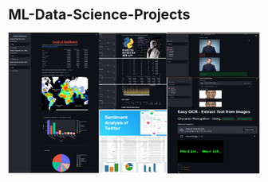# ML-Data-Science-Projects
![](https://raw.githubusercontent.com/hbfawaz112/ML-Data-Science-Projects/main/ML-DataScience-Projects1.PNG?token=AKRXMIQS5Q2EMPDUP7HIVMDBR2XNK)
